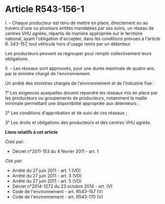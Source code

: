 # Article R543-156-1

I. – Chaque producteur est tenu de mettre en place, directement ou au travers d'une ou plusieurs entités mandatées par ses
soins, un réseau de centres VHU agréés, répartis de manière appropriée sur le territoire national, ayant l'obligation
d'accepter, dans les conditions prévues à l'article R. 543-157, tout véhicule hors d'usage remis par un détenteur.

Les producteurs peuvent se regrouper pour remplir collectivement leurs obligations.

II. – Les réseaux sont approuvés, pour une durée maximale de quatre ans, par le ministre chargé de l'environnement.

Un arrêté des ministres chargés de l'environnement et de l'industrie fixe :

1° Les exigences auxquelles doivent répondre les réseaux mis en place par les producteurs ou groupements de producteurs,
notamment la maille minimale permettant une disponibilité appropriée aux détenteurs ;

2° Les conditions d'approbation et de suivi de ces réseaux ;

3° Les droits et obligations des producteurs et des centres VHU agréés.

**Liens relatifs à cet article**

_Créé par_:

  - Décret n°2011-153 du 4 février 2011 - art. 1

_Cité par_:

  - Arrêté du 27 juin 2011 - art. 1 (VD)
  - Arrêté du 27 juin 2011 - art. 3 (VD)
  - Arrêté du 27 juin 2011 - art. 5 (VD)
  - Décret n°2014-1272 du 23 octobre 2014 - art. (V)
  - Code de l'environnement - art. R543-157 (V)
  - Code de l'environnement - art. R543-170 (V)
